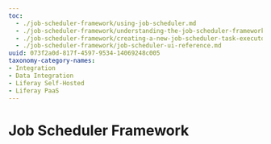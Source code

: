 ```yaml
---
toc:
  - ./job-scheduler-framework/using-job-scheduler.md
  - ./job-scheduler-framework/understanding-the-job-scheduler-framework.md
  - ./job-scheduler-framework/creating-a-new-job-scheduler-task-executor.md
  - ./job-scheduler-framework/job-scheduler-ui-reference.md
uuid: 073f2a0d-817f-4597-9534-14069248c005
taxonomy-category-names:
- Integration
- Data Integration
- Liferay Self-Hosted
- Liferay PaaS
---
```

# Job Scheduler Framework

